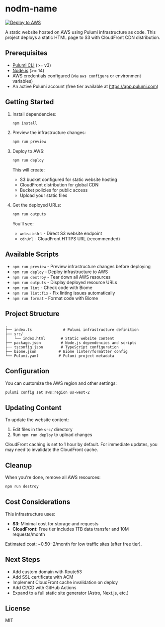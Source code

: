 # nodm-name

[![Deploy to AWS](https://github.com/nodm/nodm-name/actions/workflows/deploy.yml/badge.svg?branch=main)](https://github.com/nodm/nodm-name/actions/workflows/deploy.yml)

A static website hosted on AWS using Pulumi infrastructure as code. This project deploys a static HTML page to S3 with CloudFront CDN distribution.

## Prerequisites

- [Pulumi CLI](https://www.pulumi.com/docs/get-started/install/) (>= v3)
- [Node.js](https://nodejs.org/) (>= 14)
- AWS credentials configured (via `aws configure` or environment variables)
- An active Pulumi account (free tier available at https://app.pulumi.com)

## Getting Started

1. Install dependencies:

   ```bash
   npm install
   ```

2. Preview the infrastructure changes:

   ```bash
   npm run preview
   ```

3. Deploy to AWS:

   ```bash
   npm run deploy
   ```

   This will create:
   - S3 bucket configured for static website hosting
   - CloudFront distribution for global CDN
   - Bucket policies for public access
   - Upload your static files

4. Get the deployed URLs:

   ```bash
   npm run outputs
   ```

   You'll see:
   - `websiteUrl` - Direct S3 website endpoint
   - `cdnUrl` - CloudFront HTTPS URL (recommended)

## Available Scripts

- `npm run preview` - Preview infrastructure changes before deploying
- `npm run deploy` - Deploy infrastructure to AWS
- `npm run destroy` - Tear down all AWS resources
- `npm run outputs` - Display deployed resource URLs
- `npm run lint` - Check code with Biome
- `npm run lint:fix` - Fix linting issues automatically
- `npm run format` - Format code with Biome

## Project Structure

```
.
├── index.ts              # Pulumi infrastructure definition
├── src/
│   └── index.html       # Static website content
├── package.json         # Node.js dependencies and scripts
├── tsconfig.json        # TypeScript configuration
├── biome.json          # Biome linter/formatter config
└── Pulumi.yaml         # Pulumi project metadata
```

## Configuration

You can customize the AWS region and other settings:

```bash
pulumi config set aws:region us-west-2
```

## Updating Content

To update the website content:

1. Edit files in the `src/` directory
2. Run `npm run deploy` to upload changes

CloudFront caching is set to 1 hour by default. For immediate updates, you may need to invalidate the CloudFront cache.

## Cleanup

When you're done, remove all AWS resources:

```bash
npm run destroy
```

## Cost Considerations

This infrastructure uses:
- **S3**: Minimal cost for storage and requests
- **CloudFront**: Free tier includes 1TB data transfer and 10M requests/month

Estimated cost: ~$0.50-$2/month for low traffic sites (after free tier).

## Next Steps

- Add custom domain with Route53
- Add SSL certificate with ACM
- Implement CloudFront cache invalidation on deploy
- Add CI/CD with GitHub Actions
- Expand to a full static site generator (Astro, Next.js, etc.)

## License

MIT